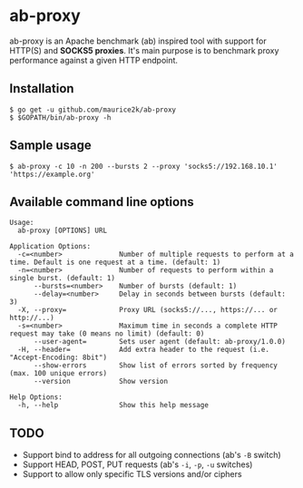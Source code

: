 # ab-proxy

ab-proxy is an Apache benchmark (ab) inspired tool with support for HTTP(S) and **SOCKS5 proxies**. It's main purpose is to benchmark proxy performance against a given HTTP endpoint.

## Installation
```
$ go get -u github.com/maurice2k/ab-proxy
$ $GOPATH/bin/ab-proxy -h
```

## Sample usage
```
$ ab-proxy -c 10 -n 200 --bursts 2 --proxy 'socks5://192.168.10.1' 'https://example.org'
```

## Available command line options
```
Usage:
  ab-proxy [OPTIONS] URL

Application Options:
  -c=<number>              Number of multiple requests to perform at a time. Default is one request at a time. (default: 1)
  -n=<number>              Number of requests to perform within a single burst. (default: 1)
      --bursts=<number>    Number of bursts (default: 1)
      --delay=<number>     Delay in seconds between bursts (default: 3)
  -X, --proxy=             Proxy URL (socks5://..., https://... or http://...)
  -s=<number>              Maximum time in seconds a complete HTTP request may take (0 means no limit) (default: 0)
      --user-agent=        Sets user agent (default: ab-proxy/1.0.0)
  -H, --header=            Add extra header to the request (i.e. "Accept-Encoding: 8bit")
      --show-errors        Show list of errors sorted by frequency (max. 100 unique errors)
      --version            Show version

Help Options:
  -h, --help               Show this help message
```


## TODO

* Support bind to address for all outgoing connections (ab's `-B` switch)
* Support HEAD, POST, PUT requests (ab's `-i`, `-p`, `-u` switches)
* Support to allow only specific TLS versions and/or ciphers


